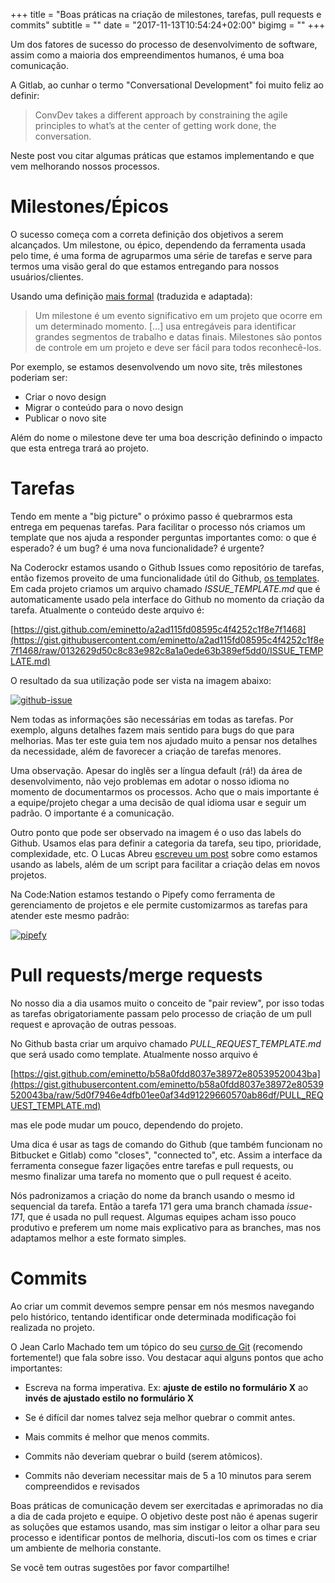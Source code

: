 +++
title = "Boas práticas na criação de milestones, tarefas, pull requests e commits"
subtitle = ""
date = "2017-11-13T10:54:24+02:00"
bigimg = ""
+++

Um dos fatores de sucesso do processo de desenvolvimento de software, assim como a maioria dos empreendimentos humanos, é uma boa comunicação. 

<!--more-->

A Gitlab, ao cunhar o termo "Conversational Development" foi muito feliz ao definir:
	
> ConvDev takes a different approach by constraining the agile principles to what’s at the center of getting work done, the conversation. 

Neste post vou citar algumas práticas que estamos implementando e que vem melhorando nossos processos. 

# Milestones/Épicos

O sucesso começa com a correta definição dos objetivos a serem alcançados. Um milestone, ou épico, dependendo da ferramenta usada pelo time, é uma forma de agruparmos uma série de tarefas e serve para termos uma visão geral do que estamos entregando para nossos usuários/clientes.

Usando uma definição [mais formal](https://www.entry.com/proper-use-of-project-milestones-in-the-field-of-project-management/) (traduzida e adaptada):

>  Um milestone é um evento significativo em um projeto que ocorre em um determinado momento. [...] usa entregáveis para identificar grandes segmentos de trabalho e datas finais. Milestones são pontos de controle em um projeto e deve ser fácil para todos reconhecê-los.

Por exemplo, se estamos desenvolvendo um novo site, três milestones poderiam ser:

- Criar o novo design
- Migrar o conteúdo para o novo design
- Publicar o novo site

Além do nome o milestone deve ter uma boa descrição definindo o impacto que esta entrega trará ao projeto. 


# Tarefas

Tendo em mente a "big picture" o próximo passo é quebrarmos esta entrega em pequenas tarefas. Para facilitar o processo nós criamos um template que nos ajuda a responder perguntas importantes como: o que é esperado? é um bug? é uma nova funcionalidade? é urgente?

Na Coderockr estamos usando o Github Issues como repositório de tarefas, então fizemos proveito de uma funcionalidade útil do Github, [os templates](https://github.com/blog/2111-issue-and-pull-request-templates). Em cada projeto criamos um arquivo chamado *ISSUE_TEMPLATE.md* que é automaticamente usado pela interface do Github no momento da criação da tarefa. Atualmente o conteúdo deste arquivo é:

[https://gist.github.com/eminetto/a2ad115fd08595c4f4252c1f8e7f1468](https://gist.githubusercontent.com/eminetto/a2ad115fd08595c4f4252c1f8e7f1468/raw/0132629d50c8c83e982c8a1a0ede63b389ef5dd0/ISSUE_TEMPLATE.md)

O resultado da sua utilização pode ser vista na imagem abaixo:

[![github-issue](/images/posts/github-issue.png)](/images/posts/github-issue.png) 

Nem todas as informações são necessárias em todas as tarefas. Por exemplo, alguns detalhes fazem mais sentido para bugs do que para melhorias. Mas ter este guia tem nos ajudado muito a pensar nos detalhes da necessidade, além de favorecer a criação de tarefas menores. 

Uma observação. Apesar do inglês ser a língua default (rá!) da área de desenvolvimento, não vejo problemas em adotar o nosso idioma no momento de documentarmos os processos. Acho que o mais importante é a equipe/projeto chegar a uma decisão de qual idioma usar e seguir um padrão. O importante é a comunicação.

Outro ponto que pode ser observado na imagem é o uso das labels do Github. Usamos elas para definir a categoria da tarefa, seu tipo, prioridade, complexidade, etc. O Lucas Abreu [escreveu um post](https://blog.coderockr.com/simplificando-o-setup-de-projetos-no-github-f29b76c83194) sobre como estamos usando as labels, além de um script para facilitar a criação delas em novos projetos. 

Na Code:Nation estamos testando o Pipefy como ferramenta de gerenciamento de projetos e ele permite customizarmos as tarefas para atender este mesmo padrão:

[![pipefy](/images/posts/pipefy.png)](/images/posts/pipefy.png) 

# Pull requests/merge requests

No nosso dia a dia usamos muito o conceito de "pair review", por isso todas as tarefas obrigatoriamente passam pelo processo de criação de um pull request e aprovação de outras pessoas. 

No Github basta criar um arquivo chamado *PULL_REQUEST_TEMPLATE.md* que será usado como template. Atualmente nosso arquivo é 

[https://gist.github.com/eminetto/b58a0fdd8037e38972e80539520043ba](https://gist.githubusercontent.com/eminetto/b58a0fdd8037e38972e80539520043ba/raw/5d0f7946e4dfb01ee0af34d91229660570ab86df/PULL_REQUEST_TEMPLATE.md)

mas ele pode mudar um pouco, dependendo do projeto.

Uma dica é usar as tags de comando do Github (que também funcionam no Bitbucket e Gitlab) como "closes", "connected to", etc. Assim a interface da ferramenta consegue fazer ligações entre tarefas e pull requests, ou mesmo finalizar uma tarefa no momento que o pull request é aceito. 

Nós padronizamos a criação do nome da branch usando o mesmo id sequencial da tarefa. Então a tarefa 171 gera uma branch chamada *issue-171*, que é usada no pull request. Algumas equipes acham isso pouco produtivo e preferem um nome mais explicativo para as branches, mas nos adaptamos melhor a este formato simples.

# Commits

Ao criar um commit devemos sempre pensar em nós mesmos navegando pelo histórico, tentando identificar onde determinada modificação foi realizada no projeto. 

O Jean Carlo Machado tem um tópico do seu [curso de Git](https://www.temporealeventos.com.br/git-e-github-curso-presencial) (recomendo fortemente!) que fala sobre isso. Vou destacar aqui alguns pontos que acho importantes:

- Escreva na forma imperativa. Ex: **ajuste de estilo no formulário X** ao **invés de ajustado estilo no formulário X**

- Se é difícil dar nomes talvez seja melhor quebrar o commit antes.

- Mais commits é melhor que menos commits.

- Commits não deveriam quebrar o build (serem atômicos).

- Commits não deveriam necessitar mais de 5 a 10 minutos para serem compreendidos e revisados

Boas práticas de comunicação devem ser exercitadas e aprimoradas no dia a dia de cada projeto e equipe. O objetivo deste post não é apenas sugerir as soluções que estamos usando, mas sim instigar o leitor a olhar para seu processo e identificar pontos de melhoria, discuti-los com os times e criar um ambiente de melhoria constante. 

Se você tem outras sugestões por favor compartilhe! 
